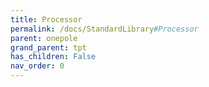```yaml
---
title: Processor
permalink: /docs/StandardLibrary#Processor
parent: onepole
grand_parent: tpt
has_children: False
nav_order: 0
---
```

